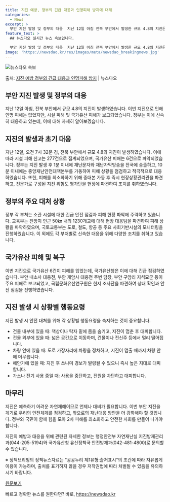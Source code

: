 ```yaml
---
title: 지진 예방, 정부의 긴급 대응과 인명피해 방지에 대해
categories:
  - News
excerpt: >
  부안 지진 발생 및 정부의 대응  지난 12일 아침 전북 부안에서 발생한 규모 4.8의 지진은 여러모로 주목…
feature_text: >
  ## 뉴스다오 실시간 뉴스 속보입니다.

  부안 지진 발생 및 정부의 대응  지난 12일 아침 전북 부안에서 발생한 규모 4.8의 지진은 여러모로 주목…
image: 'https://newsdao.kr/res/images/meta/newsdao_breakingnews.jpg'
---
```


![뉴스다오 속보](https://newsdao.kr/res/images/meta/newsdao_breakingnews.jpg)

<p>출처: <a href="https://newsdao.kr/4221" rel="dofollow">지진 예방 정부의 긴급 대응과 인명피해 방지</a> | 뉴스다오</p>

## 부안 지진 발생 및 정부의 대응

지난 12일 아침, 전북 부안에서 규모 4.8의 지진이 발생하였습니다. 이번 지진으로 인해 인명 피해는 없었지만, 시설 피해 및 국가유산 피해가 보고되었습니다. 정부는 이에 신속히 대응하고 있는데, 이에 대해 자세히 알아보겠습니다.

## **지진의 발생과 초기 대응**

지난 12일, 오전 7시 32분 경, 전북 부안에서 규모 4.8의 지진이 발생하였습니다. 이에 따라 시설 피해 신고는 277건으로 집계되었으며, 국가유산 피해는 6건으로 파악되었습니다. 정부는 지진 발생 후 1분 이내에 재난문자와 재난자막방송을 전국에 송출하고, 10분 이내에는 중앙재난안전대책본부를 가동하여 피해 상황을 점검하고 적극적으로 대응하였습니다. 또한, 피해를 최소화하기 위해 중대본 가동 후 즉시 현장상황관리관을 파견하고, 전문가로 구성된 지진 위험도 평가단을 현장에 파견하여 조치를 취하였습니다.

## **정부의 주요 대처 상황**

정부 각 부처는 소관 시설에 대한 긴급 안전 점검과 피해 현황 파악에 주력하고 있습니다. 교육부는 진앙지 인근 50㎞ 내의 1230개교에 대해 현장 대응팀을 파견하여 피해 상황을 파악하였으며, 국토교통부는 도로, 철도, 항공 등 주요 사회기반시설의 모니터링을 진행하였습니다. 이 외에도 각 부처별로 신속한 대응을 위해 다양한 조치를 취하고 있습니다.

## **국가유산 피해 및 복구**

이번 지진으로 국가유산 6건이 피해를 입었는데, 국가유산청은 이에 대해 긴급 점검하였습니다. 부안 내소사 대웅전, 부안 개암사 대웅전 주변 담장, 부안 구암리 지석묘군 등이 주요 피해로 보고되었고, 국립문화유산연구원은 현지 조사단을 파견하여 상태 확인과 안전 점검을 진행하였습니다.

## **지진 발생 시 상황별 행동요령**

지진 발생 시 안전 대처를 위해 각 상황별 행동요령을 숙지하는 것이 중요합니다. 
- 건물 내부에 있을 때: 책상이나 탁자 밑에 몸을 숨기고, 지진이 멈춘 후 대피합니다.
- 건물 외부에 있을 때: 넓은 공간으로 이동하며, 건물이나 전신주 등에서 멀리 떨어집니다.
- 차량 안에 있을 때: 도로 가장자리에 차량을 정차하고, 지진이 멈출 때까지 차량 안에 머무릅니다.
- 해안가에 있을 때: 지진 후 쓰나미 경보가 발령될 수 있으니 즉시 높은 지대로 대피합니다.
- 가스나 전기 사용 중일 때: 사용을 중단하고, 전원을 차단하고 대피합니다.

## **마무리**

지진은 예측하기 어려운 자연재해이므로 언제나 대비가 필요합니다. 이번 부안 지진을 계기로 우리의 안전체계를 점검하고, 앞으로의 재난대응 방안을 더 강화해야 할 것입니다. 정부와 국민이 함께 힘을 모아 2차 피해를 최소화하고 안전한 사회를 만들어 나가야 합니다.

지진의 예방과 대응을 위해 관련된 자세한 정보는 행정안전부 자연재난실 지진방재관리과(044-205-5194)와 국가유산청 유산정책국 안전방재과(042-481-4800)로 문의할 수 있습니다.

※ 정책브리핑의 정책뉴스자료는 "공공누리 제1유형:출처표시"의 조건에 따라 자유롭게 이용이 가능하며, 출처를 표기하지 않을 경우 저작권법에 따라 처벌될 수 있음을 유의하시기 바랍니다.

[원문보기](https://newsdao.kr/4221) 

빠르고 정확한 뉴스를 원한다면? 바로, <a href="https://newsdao.kr" rel="dofollow">https://newsdao.kr</a>


